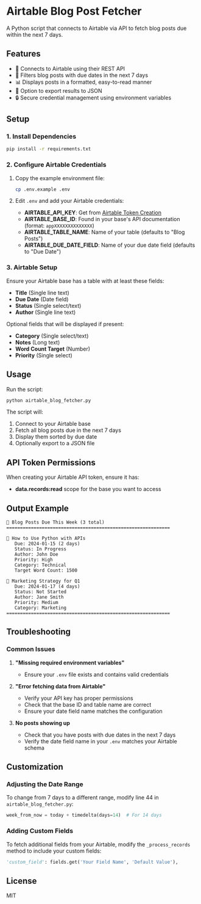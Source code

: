 # Airtable Blog Post Fetcher

A Python script that connects to Airtable via API to fetch blog posts due within the next 7 days.

## Features

- 🔗 Connects to Airtable using their REST API
- 📅 Filters blog posts with due dates in the next 7 days
- 📊 Displays posts in a formatted, easy-to-read manner
- 💾 Option to export results to JSON
- 🔒 Secure credential management using environment variables

## Setup

### 1. Install Dependencies

```bash
pip install -r requirements.txt
```

### 2. Configure Airtable Credentials

1. Copy the example environment file:
   ```bash
   cp .env.example .env
   ```

2. Edit `.env` and add your Airtable credentials:
   - **AIRTABLE_API_KEY**: Get from [Airtable Token Creation](https://airtable.com/create/tokens)
   - **AIRTABLE_BASE_ID**: Found in your base's API documentation (format: `appXXXXXXXXXXXXXX`)
   - **AIRTABLE_TABLE_NAME**: Name of your table (defaults to "Blog Posts")
   - **AIRTABLE_DUE_DATE_FIELD**: Name of your due date field (defaults to "Due Date")

### 3. Airtable Setup

Ensure your Airtable base has a table with at least these fields:
- **Title** (Single line text)
- **Due Date** (Date field)
- **Status** (Single select/text)
- **Author** (Single line text)

Optional fields that will be displayed if present:
- **Category** (Single select/text)
- **Notes** (Long text)
- **Word Count Target** (Number)
- **Priority** (Single select)

## Usage

Run the script:

```bash
python airtable_blog_fetcher.py
```

The script will:
1. Connect to your Airtable base
2. Fetch all blog posts due in the next 7 days
3. Display them sorted by due date
4. Optionally export to a JSON file

## API Token Permissions

When creating your Airtable API token, ensure it has:
- **data.records:read** scope for the base you want to access

## Output Example

```
📝 Blog Posts Due This Week (3 total)
============================================================

📌 How to Use Python with APIs
   Due: 2024-01-15 (2 days)
   Status: In Progress
   Author: John Doe
   Priority: High
   Category: Technical
   Target Word Count: 1500

📌 Marketing Strategy for Q1
   Due: 2024-01-17 (4 days)
   Status: Not Started
   Author: Jane Smith
   Priority: Medium
   Category: Marketing
============================================================
```

## Troubleshooting

### Common Issues

1. **"Missing required environment variables"**
   - Ensure your `.env` file exists and contains valid credentials

2. **"Error fetching data from Airtable"**
   - Verify your API key has proper permissions
   - Check that the base ID and table name are correct
   - Ensure your date field name matches the configuration

3. **No posts showing up**
   - Check that you have posts with due dates in the next 7 days
   - Verify the date field name in your `.env` matches your Airtable schema

## Customization

### Adjusting the Date Range

To change from 7 days to a different range, modify line 44 in `airtable_blog_fetcher.py`:
```python
week_from_now = today + timedelta(days=14)  # For 14 days
```

### Adding Custom Fields

To fetch additional fields from your Airtable, modify the `_process_records` method to include your custom fields:
```python
'custom_field': fields.get('Your Field Name', 'Default Value'),
```

## License

MIT